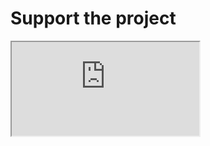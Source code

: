 # Support the project

<Window>
  <iframe src="https://midifungi-notion.ozramos.workers.dev/762b686fb07740f6a08e0aa7bfef46c9"></iframe>
</Window>